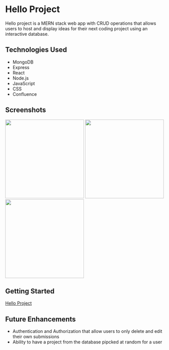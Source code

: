 # Hello Project

Hello project is a MERN stack web app with CRUD operations that allows users to host and display ideas for their next coding project using an interactive database.

## Technologies Used

- MongoDB
- Express
- React
- Node.js
- JavaScript
- CSS
- Confluence

## Screenshots

<img src ="https://i.imgur.com/SgrPVmr.png"  height = "250"/>

<img src ="https://i.imgur.com/YnMHfIq.png"  height = "250"/>

<img src ="https://i.imgur.com/sj3VLjS.png"  height = "250"/>

## Getting Started

[Hello Project](https://hello-project.netlify.app/)

## Future Enhancements

- Authentication and Authorization that allow users to only delete and edit their own submissions
- Ability to have a project from the database pipcked at random for a user
